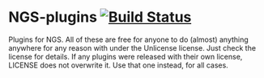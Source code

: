 # NGS-plugins [![Build Status](https://travis-ci.org/ZeronTheXeon/ngs-plugins.svg?branch=master)](https://travis-ci.org/ZeronTheXeon/ngs-plugins)
Plugins for NGS. All of these are free for anyone to do (almost) anything anywhere for any reason with under the Unlicense license. Just check the license for details. If any plugins were released with their own license, LICENSE does not overwrite it. Use that one instead, for all cases.
